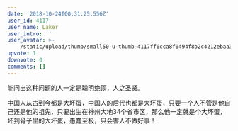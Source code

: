 ```yaml
---
date: '2018-10-24T00:31:25.556Z'
user_id: 4117
user_name: Laker
user_intro: ''
user_avatar: >-
    /static/upload/thumb/small50-u-thumb-4117ff0cca8f0494f8b2c4212ebaa30a45cba2080662.png
upvote: 1
downvote: 0
comments: []
---
```


能问出这种问题的人一定是聪明绝顶，人之圣贤。

中国人从古到今都是大坏蛋，中国人的后代也都是大坏蛋，只要一个人不管是他自己还是他的祖先，只要出生在神州大地34个省市区，那么他一定就是个大坏蛋，坏到骨子里的大坏蛋，愚蠢至极，只会害人不做好事！
